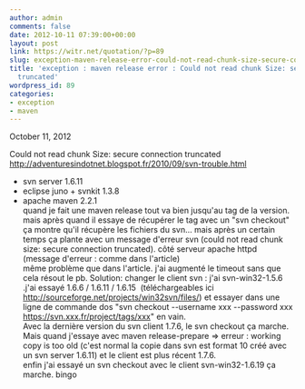 ```yaml
---
author: admin
comments: false
date: 2012-10-11 07:39:00+00:00
layout: post
link: https://witr.net/quotation/?p=89
slug: exception-maven-release-error-could-not-read-chunk-size-secure-connection-truncated
title: 'exception : maven release error : Could not read chunk Size: secure connection
  truncated'
wordpress_id: 89
categories:
- exception
- maven
---
```



  
October 11, 2012  
  
Could not read chunk Size: secure connection truncated  
http://adventuresindotnet.blogspot.fr/2010/09/svn-trouble.html  
- svn server 1.6.11  
- eclipse juno + svnkit 1.3.8  
- apache maven 2.2.1  
quand je fait une maven release tout va bien jusqu'au tag de la version. mais après quand il essaye de récupérer le tag avec un "svn checkout" ça montre qu'il récupère les fichiers du svn... mais après un certain temps ça plante avec un message d'erreur svn (could not read chunk size: secure connection truncated). côté serveur apache httpd (message d'erreur : comme dans l'article)  
même problème que dans l'article. j'ai augmenté le timeout sans que cela résout le pb. Solution: changer le client svn : j'ai svn-win32-1.5.6 .j'ai essayé 1.6.6 / 1.6.11 / 1.6.15  (téléchargeables ici http://sourceforge.net/projects/win32svn/files/) et essayer dans une ligne de commande dos "svn checkout --username xxx --password xxx https://svn.xxx.fr/project/tags/xxx" en vain.  
Avec la dernière version du svn client 1.7.6, le svn checkout ça marche. Mais quand j'essaye avec maven release-prepare => erreur : working copy is too old (c'est normal la copie dans svn est format 10 créé avec un svn server 1.6.11) et le client est plus récent 1.7.6.  
enfin j'ai essayé un svn checkout avec le client svn-win32-1.6.19 ça marche. bingo
